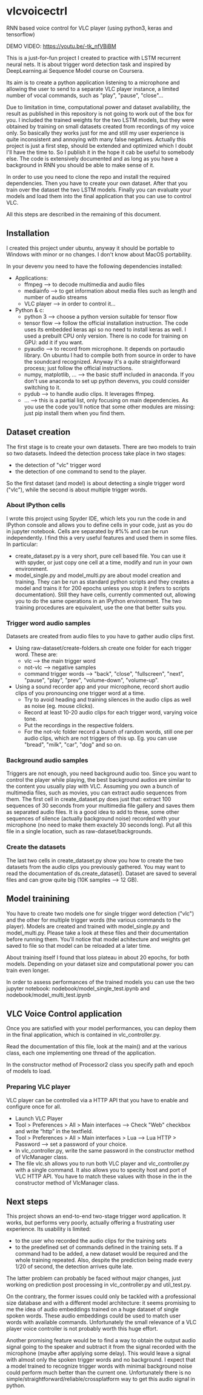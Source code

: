# vlcvoicectrl
RNN based voice control for VLC player (using python3, keras and tensorflow)

DEMO VIDEO: https://youtu.be/-tk_nfVBiBM

This is a just-for-fun project I created to practice with LSTM recurrent neural nets. It is about trigger word detection task and inspired by DeepLearning.ai Sequence Model course on Coursera.

Its aim is to create a python application listening to a microphone and allowing the user to send to a separate VLC player instance, a limited number of vocal commands, such as "play", "pause", "close"...

Due to limitation in time, computational power and dataset availability, the result as published in this repository is not going to work out of the box for you. I included the trained weights for the two LSTM models, but they were obtained by training on small datasets created from recordings of my voice only. So basically they works just for me and still my user experience is quite inconsistent and annoying with many false negatives.
Actually this project is just a first step, should be extended and optimized which I doubt I'll have the time to. So I publish it in the hope it cab be useful to somebody else. The code is extensively documented and as long as you have a background in RNN you should be able to make sense of it.

In order to use you need to clone the repo and install the required dependencies. Then you have to create your own dataset. After that you train over the dataset the two LSTM models. Finally you can evaluate your models and load them into the final application that you can use to control VLC.

All this steps are described in the remaining of this document.

## Installation
I created this project under ubuntu, anyway it should be portable to Windows with minor or no changes. I don't know about MacOS portability.

In your devenv you need to have the following dependencies installed:
* Applications:
  * ffmpeg --> to decode multimedia and audio files
  * mediainfo --> to get information about media files such as length and number of audio streams
  * VLC player --> in order to control it...
* Python & c:
  * python 3 --> choose a python version suitable for tensor flow
  * tensor flow --> follow the official installation instruction. The code uses its embedded keras api so no need to install keras as well. I used a prebuilt CPU only version. There is no code for training on GPU: add it if you want.
  * pyaudio --> to record from microphone. It depends on portaudio library. On ubuntu I had to compile both from source in order to have the soundcard recognized. Anyway it's a quite straightforward process; just follow the official instructions.
  * numpy, matplotlib, ... --> the basic stuff included in anaconda. If you don't use anaconda to set up python devenvs, you could consider switching to it.
  * pydub --> to handle audio clips. It leverages ffmpeg.
  * ... --> this is a partial list, only focusing on main dependencies. As you use the code you'll notice that some other modules are missing: just pip install them when you find them.

## Dataset creation
The first stage is to create your own datasets. There are two models to train so two datasets.
Indeed the detection process take place in two stages:
* the detection of "vlc" trigger word
* the detection of one command to send to the player.

So the first dataset (and model) is about detecting a single trigger word ("vlc"), while the second is about multiple trigger words.

### About IPython cells
I wrote this project using Spyder IDE, which lets you run the code in and IPython console and allows you to define cells in your code, just as you do in jupyter notebook. Cells are separated by #%% and can be run independently. I find this a very useful features and used them in some files. In particular:
* create_dataset.py is a very short, pure cell based file. You can use it with spyder, or just copy one cell at a time, modify and run in your own environment.
* model\_single.py and model\_multi.py are about model creation and training. They can be run as standard python scripts and they creates a model and trains it for 200 epochs unless you stop it (refers to scripts documentation). Still they have cells, currently commented out, allowing you to do the same operations in an IPython environment. The two training procedures are equivalent, use the one that better suits you.

### Trigger word audio samples
Datasets are created from audio files to you have to gather audio clips first.
* Using raw-dataset/create-folders.sh create one folder for each trigger word. These are:
  * vlc --> the main trigger word
  * not-vlc --> negative samples
  * command trigger words --> "back", "close", "fullscreen", "next", "pause", "play", "prev", "volume-down", "volume-up".
* Using a sound recorder app and your microphone, record short audio clips of you pronouncing one trigger word at a time.
  * Try to avoid heading and training silences in the audio clips as well as noise (eg. mouse clicks).
  * Record at least 10-20 audio clips for each trigger word, varying voice tone.
  * Put the recordings in the respective folders.
  * For the not-vlc folder record a bunch of random words, still one per audio clips, which are not triggers of this up. Eg. you can use "bread", "milk", "car", "dog" and so on.

### Background audio samples
Triggers are not enough, you need background audio too. Since you want to control the player while playing, the best background audios are similar to the content you usually play with VLC.
Assuming you own a bunch of multimedia files, such as movies, you can extract audio sequences from them.
The first cell in create_dataset.py does just that: extract 100 sequences of 30 seconds from your multimedia file gallery and saves them as separated audio files.
It is a good idea to add to these, some other sequences of silence (actually background noise) recorded with your microphone (no need to make them exactely 30 seconds long).
Put all this file in a single location, such as raw-dataset/backgrounds.

### Create the datasets
The last two cells in create\_dataset.py show you how to create the two datasets from the audio clips you previously gathered. You may want to read the documentation of ds.create_dataset().
Dataset are saved to several files and can grow quite big (10K samples --> 12 GB).

## Model trainining
You have to create two models one for single trigger word detection ("vlc") and the other for multiple trigger words (the various commands to the player). Models are created and trained with model\_single.py and model\_multi.py. Please take a look at these files and their documentation before running them.
You'll notice that model achitecture and weights get saved to file so that model can be reloaded at a later time.

About training itself I found that loss plateau in about 20 epochs, for both models. Depending on your dataset size and computational power you can train even longer.

In order to assess performances of the trained models you can use the two jupyter notebook: nodebook/model\_single\_test.ipynb and nodebook/model\_multi\_test.ipynb

## VLC Voice Control application
Once you are satisfied with your model performances, you can deploy them in the final application, which is contained in vlc_controller.py.

Read the documentation of this file, look at the main() and at the various class, each one implementing one thread of the application.

In the constructor method of Processor2 class you specify path and epoch of models to load.

### Preparing VLC player
VLC player can be controlled via a HTTP API that you have to enable and configure once for all.
* Launch VLC Player
* Tool > Preferences > All > Main interfaces --> Check "Web" checkbox and write “http” in the textfield.
* Tool > Preferences > All > Main interfaces > Lua --> Lua HTTP > Password --> set a password of your choice.
* In vlc_controller.py, write the same password in the constructor method of VlcManager class.
* The file vlc.sh allows you to run both VLC player and vlc_controller.py with a single command. It also allows you to specity host and port of VLC HTTP API. You have to match these values with those in the in the constructor method of VlcManager class.


## Next steps
This project shows an end-to-end two-stage trigger word application. It works, but performs very poorly, actually offering a frustrating user experience. Its usability is limited:
* to the user who recorded the audio clips for the training sets
* to the predefined set of commands defined in the training sets. If a command had to be added, a new dataset would be required and the whole training repeated.
Also, despite the prediction being made every 1/20 of second, the detection arrives quite late.

The latter problem can probably be faced without major changes, just working on prediction post processing in vlc\_controller.py and util\_test.py.

On the contrary, the former issues could only be tackled with a professional size database and with a different model architecture: it seems promising to me the idea of audio embeddings trained on a huge dataset of single spoken words. These audio embeddings could be used to match user words with available commands. Unfortunately the small relevance of a VLC player voice controller is not probably worth this huge effort.

Another promising feature would be to find a way to obtain the output audio signal going to the speaker and subtract it from the signal recorded with the microphone (maybe after applying some delay). This would leave a signal with almost only the spoken trigger words and no background. I expect that a model trained to recognize trigger words with minimal background noise could perform much better than the current one. Unfortunately there is no simple/straightforward/reliable/crossplatform way to get this audio signal in python.



